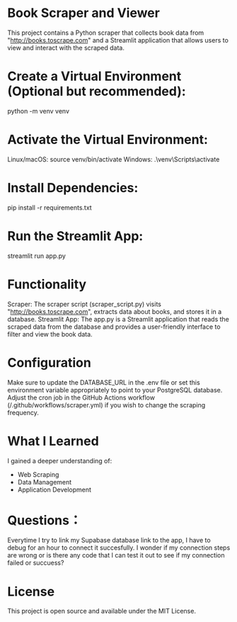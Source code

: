 # Book Scraper and Viewer
This project contains a Python scraper that collects book data from "http://books.toscrape.com" and a Streamlit application that allows users to view and interact with the scraped data.

# Create a Virtual Environment (Optional but recommended):
python -m venv venv

# Activate the Virtual Environment:
Linux/macOS:
source venv/bin/activate
Windows:
.\venv\Scripts\activate

# Install Dependencies:
pip install -r requirements.txt

# Run the Streamlit App:
streamlit run app.py

# Functionality
Scraper: The scraper script (scraper_script.py) visits "http://books.toscrape.com", extracts data about books, and stores it in a database.
Streamlit App: The app.py is a Streamlit application that reads the scraped data from the database and provides a user-friendly interface to filter and view the book data.
# Configuration
Make sure to update the DATABASE_URL in the .env file or set this environment variable appropriately to point to your PostgreSQL database.
Adjust the cron job in the GitHub Actions workflow (/.github/workflows/scraper.yml) if you wish to change the scraping frequency.

# What I Learned
I gained a deeper understanding of:
- Web Scraping
- Data Management
- Application Development

# Questions：
Everytime I try to link my Supabase database link to the app, I have to debug for an hour to connect it succesfully. I wonder if my connection steps are wrong or is there any code that I can test it out to see if my connection failed or succuess?

# License
This project is open source and available under the MIT License.
